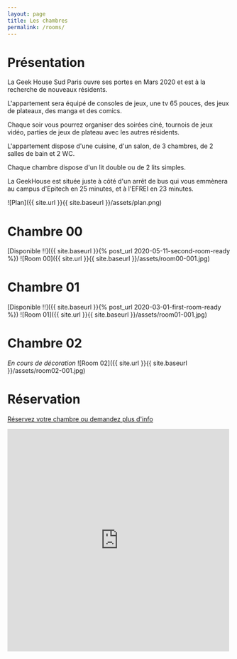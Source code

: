 ```yaml
---
layout: page
title: Les chambres
permalink: /rooms/
---
```


# Présentation

La Geek House Sud Paris ouvre ses portes en Mars 2020 et est à la recherche de nouveaux résidents.

L'appartement sera équipé de consoles de jeux, une tv 65 pouces, des jeux de plateaux, des manga et des comics.

Chaque soir vous pourrez organiser des soirées ciné, tournois de jeux vidéo, parties de jeux de plateau avec les autres résidents.

L'appartement dispose d'une cuisine, d'un salon, de 3 chambres, de 2 salles de bain et 2 WC.

Chaque chambre dispose d'un lit double ou de 2 lits simples.

La GeekHouse est située juste à côté d'un arrêt de bus qui vous emmènera au campus d'Epitech en 25 minutes, et à l'EFREI en 23 minutes.

![Plan]({{ site.url }}{{ site.baseurl }}/assets/plan.png)

# Chambre 00

[Disponible !!]({{ site.baseurl }}{% post_url 2020-05-11-second-room-ready %})
![Room 00]({{ site.url }}{{ site.baseurl }}/assets/room00-001.jpg)

# Chambre 01

[Disponible !!]({{ site.baseurl }}{% post_url 2020-03-01-first-room-ready %})
![Room 01]({{ site.url }}{{ site.baseurl }}/assets/room01-001.jpg)

# Chambre 02

*En cours de décoration*
![Room 02]({{ site.url }}{{ site.baseurl }}/assets/room02-001.jpg)

# Réservation

[Réservez votre chambre ou demandez plus d'info](/home/contact)

<div style="max-width: 500px;max-height:500px">
  <div style="position:relative;padding-top:100%;">
    <iframe src="https://www.youtube.com/embed/b10BnNAb_Zg" frameborder="0" allow="accelerometer; autoplay; encrypted-media; gyroscope; picture-in-picture" allowfullscreen
      style="position:absolute;top:0;left:0;width:100%;height:100%;"></iframe>
  </div>
</div>
